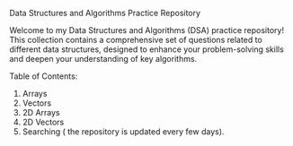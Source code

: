 Data Structures and Algorithms Practice Repository 

Welcome to my Data Structures and Algorithms (DSA) practice repository! This collection contains a comprehensive set of questions related to different data structures, designed to enhance your problem-solving skills and deepen your understanding of key algorithms.

Table of Contents: 

1. Arrays
2. Vectors
3. 2D Arrays
4. 2D Vectors
5. Searching
( the repository is updated every few days).
